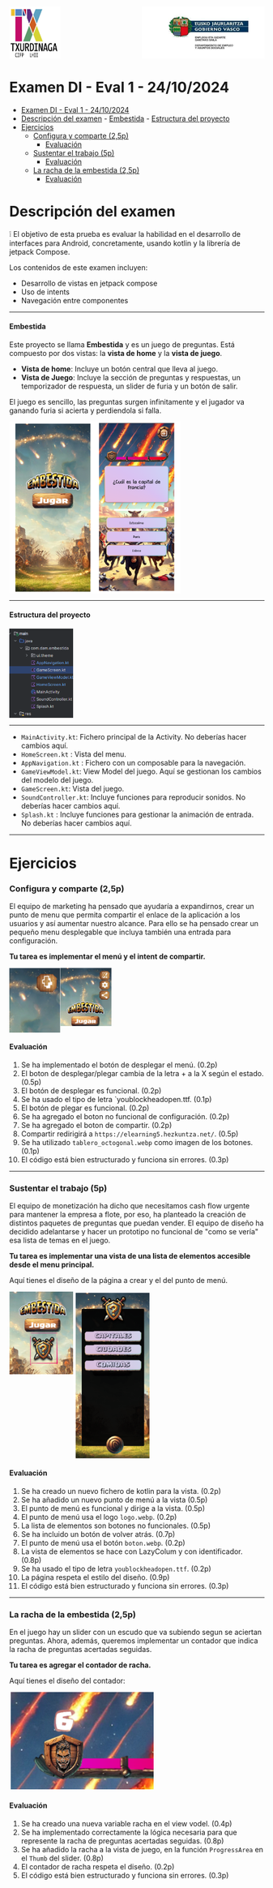 <div style="display: flex; justify-content: space-between;">
  <img src="image-1.png" alt="alt text" style="width: 20%;">
  <img src="logoEusko.png" alt="alt text" style="width: 48%;">
</div>

# Examen DI - Eval 1 - 24/10/2024

- [Examen DI - Eval 1 - 24/10/2024](#examen-di---eval-1---24102024)
- [Descripción del examen](#descripción-del-examen)
      - [Embestida](#embestida)
      - [Estructura del proyecto](#estructura-del-proyecto)
- [Ejercicios](#ejercicios)
    - [Configura y comparte (2,5p)](#configura-y-comparte-25p)
      - [Evaluación](#evaluación)
    - [Sustentar el trabajo (5p)](#sustentar-el-trabajo-5p)
      - [Evaluación](#evaluación-1)
    - [La racha de la embestida (2,5p)](#la-racha-de-la-embestida-25p)
      - [Evaluación](#evaluación-2)

# Descripción del examen

:grey_exclamation: El objetivo de esta prueba es evaluar la habilidad en el desarrollo de interfaces para Android, concretamente, usando kotlin y la librería de jetpack Compose.

Los contenidos de este examen incluyen:
- Desarrollo de vistas en jetpack compose
- Uso de intents
- Navegación entre componentes


---
#### Embestida

Este proyecto se llama **Embestida** y es un juego de preguntas. Está compuesto por dos vistas: la **vista de home** y la **vista de juego**.
- **Vista de home**: Incluye un botón central que lleva al juego.
- **Vista de Juego**: Incluye la sección de preguntas y respuestas, un temporizador de respuesta, un slider de furia y un botón de salir.

El juego es sencillo, las preguntas surgen infinitamente y el jugador va ganando furia si acierta y perdiendola si falla.


<div style="display: flex; justify-content: space-between;">
  <img src="estampida.png" alt="alt text" style="width: 67%;">
</div>


---

#### Estructura del proyecto

<div style="display: flex; justify-content: left;">
  <img src="image-5.png" alt="alt text" style="width: 25%; height: 25%">
</div>

---

- `MainActivity.kt`: Fichero principal de la Activity. No deberías hacer cambios aquí.
- `HomeScreen.kt` : Vista del menu.
- `AppNavigation.kt` : Fichero con un composable para la navegación.
- `GameViewModel.kt`: View Model del juego. Aquí se gestionan los cambios del modelo del juego.
- `GameScreen.kt`: Vista del juego.
- `SoundController.kt`: Incluye funciones para reproducir sonidos. No deberías hacer cambios aquí.
- `Splash.kt` : Incluye funciones para gestionar la animación de entrada. No deberías hacer cambios aquí.


---

# Ejercicios

### Configura y comparte (2,5p)

El equipo de marketing ha pensado que ayudaría a expandirnos, crear un punto de menu que permita compartir el enlace de la aplicación a los usuarios y así aumentar nuestro alcance. Para ello se ha pensado crear un pequeño menu desplegable que incluya también una entrada para configuración.

**Tu tarea es implementar el menú y el intent de compartir.**

<div style="display: flex; justify-content: left;">
  <img src="image-11.png" alt="alt text" style="width: 20%; height: 20%">
    <img src="image-10.png" alt="alt text"  style="width: 20%; height: 20%">
</div>

#### Evaluación
1. Se ha implementado el botón de desplegar el menú. (0.2p)
2. El boton de desplegar/plegar cambia de la letra + a la X según el estado. (0.5p)
3. El botón de desplegar es funcional. (0.2p)
4. Se ha usado el tipo de letra `youblockheadopen.ttf. (0.1p)
5. El botón de plegar es funcional. (0.2p)
6. Se ha agregado el boton no funcional de configuración. (0.2p)
6. Se ha agregado el boton de compartir. (0.2p)
7. Compartir redirigirá a `https://elearning5.hezkuntza.net/`. (0.5p)
8. Se ha utilizado `tablero_octogonal.webp` como imagen de los botones. (0.1p)
9. El código está bien estructurado y funciona sin errores. (0.3p)


---

###  Sustentar el trabajo (5p)

El equipo de monetización ha dicho que necesitamos cash flow urgente para mantener la empresa a flote, por eso, ha planteado la creación de distintos paquetes de preguntas que puedan vender. El equipo de diseño ha decidido adelantarse y hacer un prototipo no funcional de "como se vería" esa lista de temas en el juego.

**Tu tarea es implementar una vista de una lista de elementos accesible desde el menu principal.**

Aquí tienes el diseño de la página a crear y el del punto de menú.

<div style="display: flex; justify-content: left;">
  <img src="image-7.png" alt="alt text" style="width: 25%; height: 20%">
    <img src="image-9.png" alt="alt text"  style="width: 30%; height: 25%">
</div>

#### Evaluación

1. Se ha creado un nuevo fichero de kotlin para la vista. (0.2p)
2. Se ha añadido un nuevo punto de menú a la vista (0.5p)
3. El punto de menú es funcional y dirige a la vista. (0.5p)
4. El punto de menú usa el logo `logo.webp`. (0.2p)
5. La lista de elementos son botones no funcionales. (0.5p)
6. Se ha incluido un botón de volver atrás. (0.7p)
7. El punto de menú usa el botón `boton.webp`. (0.2p)
8. La vista de elementos se hace con LazyColum y con identificador. (0.8p)
9. Se ha usado el tipo de letra `youblockheadopen.ttf`. (0.2p)
10. La página respeta el estilo del diseño. (0.9p)
11. El código está bien estructurado y funciona sin errores. (0.3p)

---

### La racha de la embestida (2,5p)
En el juego hay un slider con un escudo que va subiendo segun se aciertan preguntas. Ahora, además, queremos implementar un contador que indica la racha de preguntas acertadas seguidas.

**Tu tarea es agregar el contador de racha.**

Aquí tienes el diseño del contador:

![alt text](image-4.png)

#### Evaluación
1. Se ha creado una nueva variable racha en el view vodel. (0.4p)
2. Se ha implementado correctamente la lógica necesaria para que represente la racha de preguntas acertadas seguidas. (0.8p)
3. Se ha añadido la racha a la vista de juego, en la función `ProgressArea` en el `Thumb` del slider. (0.8p)
4. El contador de racha respeta el diseño. (0.2p)
5. El código está bien estructurado y funciona sin errores. (0.3p)
